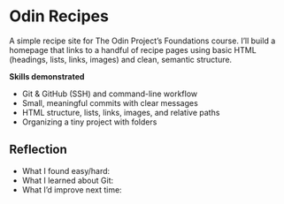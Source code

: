 # Odin Recipes

A simple recipe site for The Odin Project’s Foundations course. I’ll build a homepage that links to a handful of recipe pages using basic HTML (headings, lists, links, images) and clean, semantic structure.

**Skills demonstrated**
- Git & GitHub (SSH) and command-line workflow  
- Small, meaningful commits with clear messages  
- HTML structure, lists, links, images, and relative paths  
- Organizing a tiny project with folders 

## Reflection 
- What I found easy/hard:
- What I learned about Git:
- What I’d improve next time:
